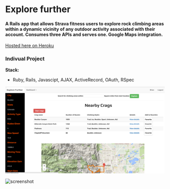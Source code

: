# Explore further

#### A Rails app that allows Strava fitness users to explore rock climbing areas within a dynamic vicinity of any outdoor activity associated with their account. Consumes three APIs and serves one. Google Maps integration.

[Hosted here on Heroku](http://explore-further.herokuapp.com)

### Indivual Project
__Stack:__

- Ruby, Rails, Javascipt, AJAX, ActiveRecord, OAuth, RSpec

![screenshot](./app/assets/images/details.jpg)


![screenshot](./app/assets/images/landing.jpg)
